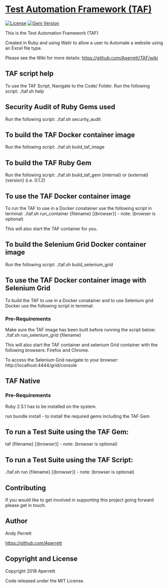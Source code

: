 # [Test Automation Framework (TAF)](https://github.com/Aperrett/TAF)
[![License](https://img.shields.io/github/license/mashape/apistatus.svg)](https://opensource.org/licenses/MIT) [![Gem Version](https://badge.fury.io/rb/taf.svg)](https://badge.fury.io/rb/taf)

This is the Test Automation Framework (TAF)

Created in Ruby and using Watir to allow a user to Automate a website using an Excel file type.

Please see the Wiki for more details: https://github.com/Aperrett/TAF/wiki


<h2>TAF script help </h2>
To use the TAF Script, Navigate to the Code/ Folder.
Run the following script: 
./taf.sh help

<h2>Security Audit of Ruby Gems used </h2>
Run the following script: 
./taf.sh security_audit

<h2>To build the TAF Docker container image</h2>
Run the following script: 
./taf.sh build_taf_image

<h2>To build the TAF Ruby Gem</h2>
Run the following script: 
./taf.sh build_taf_gem {internal} or {external} {version} (i.e. 0.1.2)

<h2>To use the TAF Docker container image</h2>
To run the TAF to use in a Docker conatainer use the following script in terminal:
./taf.sh run_container {filename} [{browser}] - note: (browser is optional)

This will also start the TAF container for you.

<h2>To build the Selenium Grid Docker container image</h2>
Run the following script: 
./taf.sh build_selenium_grid

<h2>To use the TAF Docker container image with Selenium Grid</h2>
To build the TAF to use in a Docker conatainer and to use Selenium grid Docker use the following script in terminal:

<h3>Pre-Requirements</h3>
Make sure the TAF image has been built before running the script below:
./taf.sh run_selenium_grid {filename}

This will also start the TAF container and selenium Grid container with the following browsers: Firefox and Chrome.

To access the Selenium Grid navigate to your browser: http://localhost:4444/grid/console

<h2>TAF Native</h2>
<h3>Pre-Requirements</h3>
Ruby 2.5.1 has to be installed on the system.

run bundle install - to install the required gems including the TAF Gem

<h2>To run a Test Suite using the TAF Gem:</h2>
taf {filename} [{browser}] - note: (browser is optional)

<h2>To run a Test Suite using the TAF Script:</h2>
./taf.sh run {filename} [{browser}] - note: (browser is optional)

<h2>Contributing</h2>

If you would like to get involved in supporting this project going forward please get in touch.

<h2>Author</h2>

Andy Perrett

https://github.com/Aperrett


<h2>Copyright and License</h2>

Copyright 2018 Aperrett

Code released under the MIT License.
